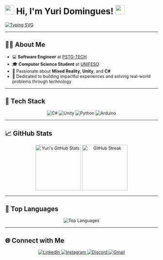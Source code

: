 # <img src="https://raw.githubusercontent.com/MartinHeinz/MartinHeinz/master/wave.gif" width="30px"> Hi, I'm Yuri Domingues! <img src="https://raw.githubusercontent.com/MartinHeinz/MartinHeinz/master/wave.gif" width="30px">

<a href="https://git.io/typing-svg">
  <img src="https://readme-typing-svg.demolab.com?font=Fira+Code&size=25&pause=1000&center=true&vCenter=true&width=500&height=40&lines=Game+Developer;Software+Engineer;Problem+Solver;Lifelong+Learner" alt="Typing SVG" />
</a>

---

## 🙋‍♂️ About Me
- 💻 **Software Engineer** at [PSTG-TECH](https://pstg.com.br/)
- 🎓 **Computer Science Student** at [UNIFESO](https://www.unifeso.edu.br)
- 🌱 Passionate about **Mixed Reality**, **Unity**, and **C#**
- 🎯 Dedicated to building impactful experiences and solving real-world problems through technology

---

## 🚀 Tech Stack
<div align="center">
  <img src="https://img.shields.io/badge/-C%23-239120?style=for-the-badge&logo=c-sharp&logoColor=white" alt="C#"/>
  <img src="https://img.shields.io/badge/-Unity-000000?style=for-the-badge&logo=unity&logoColor=white" alt="Unity"/>
  <img src="https://img.shields.io/badge/-Python-3776AB?style=for-the-badge&logo=python&logoColor=white" alt="Python"/>
  <img src="https://img.shields.io/badge/-Arduino-00979D?style=for-the-badge&logo=arduino&logoColor=white" alt="Arduino"/>
</div>

---

## 📈 GitHub Stats
<div align="center">
  <img src="https://github-readme-stats.vercel.app/api?username=yuridomingues&hide=contribs,prs&show_icons=true&theme=dracula" alt="Yuri's GitHub Stats" height="150"/>
  <img src="https://streak-stats.demolab.com?user=yuridomingues&theme=dracula" alt="GitHub Streak" height="150"/>
</div>

---

## 🌟 Top Languages
<div align="center">
  <img src="https://github-readme-stats.vercel.app/api/top-langs/?username=yuridomingues&layout=compact&theme=dracula" alt="Top Languages" />
</div>

---

## 🌐 Connect with Me
<div align="center">
  <a href="https://www.linkedin.com/in/yuri-domingues-63869b320/" target="_blank">
    <img src="https://img.shields.io/badge/LinkedIn-0077B5?style=for-the-badge&logo=linkedin&logoColor=white" alt="LinkedIn"/>
  </a>
  <a href="https://instagram.com/yuridomingues_" target="_blank">
    <img src="https://img.shields.io/badge/-Instagram-%23E4405F?style=for-the-badge&logo=instagram&logoColor=white" alt="Instagram"/>
  </a>
  <a href="https://discord.gg/gQn5tVZAYu" target="_blank">
    <img src="https://img.shields.io/badge/Discord-7289DA?style=for-the-badge&logo=discord&logoColor=white" alt="Discord"/>
  </a>
  <a href="mailto:yuridomingues.contato@gmail.com">
    <img src="https://img.shields.io/badge/-Gmail-%23333?style=for-the-badge&logo=gmail&logoColor=white" alt="Gmail"/>
  </a>
</div>
